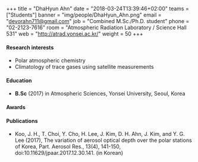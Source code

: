 +++
title = "DhaHyun Ahn"
date = "2018-03-24T13:39:46+02:00"
teams = ["Students"]
banner = "img/people/DhaHyun_Ahn.png"
email = "devorahn711@gmail.com"
job = "Combined M.Sc./Ph.D. student"
phone = "02-2123-7616"
room = "Atmospheric Radiation Laboratory / Science Hall 531"
web = "http://atrad.yonsei.ac.kr/"
weight = 50
+++

#### Research interests
+ Polar atmospheric chemistry
+ Climatology of trace gases using satellite measurements

#### Education
 + **B.Sc** (2017) in Atmospheric Sciences, Yonsei University, Seoul, Korea

#### Awards


#### Publications
+ Koo, J. H., T. Choi, Y. Cho, H. Lee, J. Kim, D. H. Ahn, J. Kim, and Y. G. Lee (2017), The variation of aerosol optical depth over the polar stations of Korea, Part. Aerosol Res., 13(4), 141-150, doi:10.11629/jpaar.2017.12.30.141. (in Korean)
